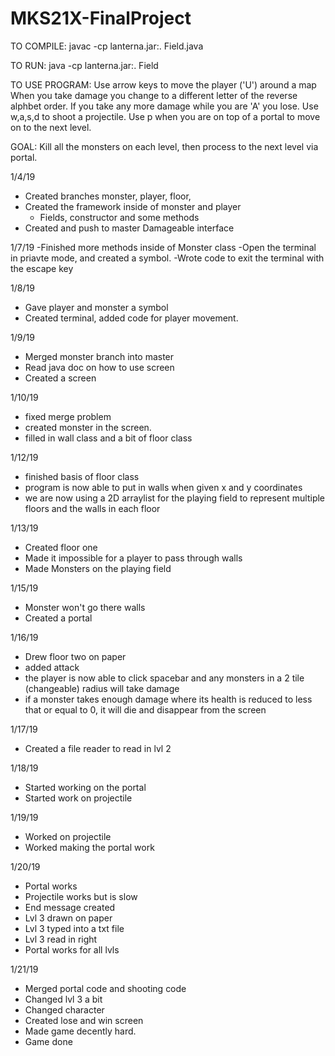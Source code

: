 # MKS21X-FinalProject
TO COMPILE:
javac -cp lanterna.jar:. Field.java

TO RUN:
java -cp lanterna.jar:. Field

TO USE PROGRAM: 
Use arrow keys to move the player ('U') around a map
When you take damage you change to a different letter of the reverse alphbet order. If you take any more damage while you are 'A' you lose. 
Use w,a,s,d to shoot a projectile. 
Use p when you are on top of a portal to move on to the next level. 


GOAL:
Kill all the monsters on each level, then process to the next level via portal. 


1/4/19
  - Created branches monster, player, floor,
  - Created the framework inside of monster and player
    - Fields, constructor and some methods
  - Created and push to master Damageable interface 
  
1/7/19
  -Finished more methods inside of Monster class
  -Open the terminal in priavte mode, and created a symbol.
  -Wrote code to exit the terminal with the escape key 
  
1/8/19
  - Gave player and monster a symbol
  - Created terminal, added code for player movement.
  
1/9/19 
  - Merged monster branch into master
  - Read java doc on how to use screen 
  - Created a screen 
  
1/10/19
  - fixed merge problem 
  - created monster in the screen.
  - filled in wall class and a bit of floor class 
  
1/12/19
  - finished basis of floor class 
  - program is now able to put in walls when given x and y coordinates
  - we are now using a 2D arraylist for the playing field to represent multiple floors and the walls in each floor
  
1/13/19
  - Created floor one
  - Made it impossible for a player to pass through walls
  - Made Monsters on the playing field
  
1/15/19
  - Monster won't go there walls 
  - Created a portal 
  
1/16/19
  - Drew floor two on paper 
  - added attack 
  - the player is now able to click spacebar and any monsters in a 2 tile (changeable) radius will take damage
  - if a monster takes enough damage where its health is reduced to less that or equal to 0, it will die and disappear from the screen
  
1/17/19
  - Created a file reader to read in lvl 2 
  
1/18/19
  - Started working on the portal
  - Started work on projectile 
  
1/19/19
 - Worked on projectile 
 - Worked making the portal work
 
1/20/19
 - Portal works
 - Projectile works but is slow 
 - End message created 
 - Lvl 3 drawn on paper
 - Lvl 3 typed into a txt file
 - Lvl 3 read in right
 - Portal works for all lvls 

1/21/19
  - Merged portal code and shooting code 
  - Changed lvl 3 a bit
  - Changed character 
  - Created lose and win screen 
  - Made game decently hard. 
  - Game done 
 
